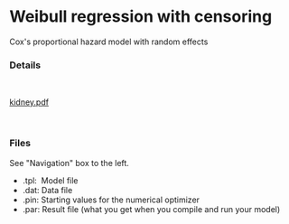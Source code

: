 #  Weibull regression with censoring

Cox's proportional hazard model with random effects

### Details

 

[kidney.pdf][1] 

 

### Files

See "Navigation" box to the left.

* .tpl:  Model file
* .dat: Data file
* .pin: Starting values for the numerical optimizer  
* .par: Result file (what you get when you compile and run your model)  

[1]: ./kidney.pdf "kidney.pdf"
